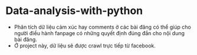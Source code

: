 # Data-analysis-with-python
- Phân tích dữ liệu cảm xúc hay comments ở các bài đăng có thể giúp cho người điều hành fanpage có những quyết định đúng đắn cho nội dung bài đăng.
- Ở project này, dữ liệu sẽ được crawl trực tiếp từ facebook.
